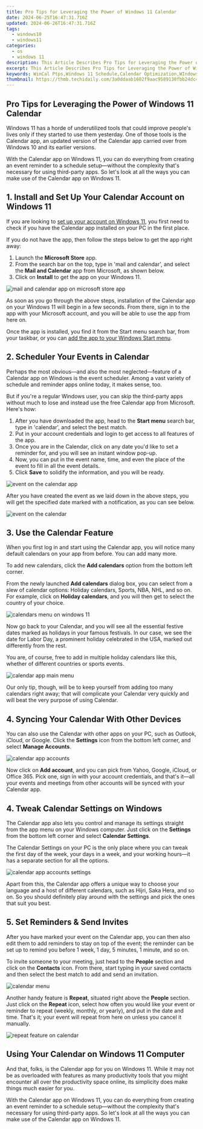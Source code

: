 ```yaml
---
title: Pro Tips for Leveraging the Power of Windows 11 Calendar
date: 2024-06-25T16:47:31.716Z
updated: 2024-06-26T16:47:31.716Z
tags:
  - windows10
  - windows11
categories:
  - os
  - windows 11
description: This Article Describes Pro Tips for Leveraging the Power of Windows 11 Calendar
excerpt: This Article Describes Pro Tips for Leveraging the Power of Windows 11 Calendar
keywords: WinCal Ptps,Windows 11 Schedule,Calendar Optimization,WIndows Time Management,Task Planning Tool,Efficient Date Tracking,Productivity Windows App
thumbnail: https://thmb.techidaily.com/3a0ddaab1602f9aac9589130fbb24dc40e59a2711040c0e283860347f1ffa1fb.jpg
---
```


## Pro Tips for Leveraging the Power of Windows 11 Calendar

 Windows 11 has a horde of underutilized tools that could improve people's lives only if they started to use them yesterday. One of those tools is the Calendar app, an updated version of the Calendar app carried over from Windows 10 and its earlier versions.

 With the Calendar app on Windows 11, you can do everything from creating an event reminder to a schedule setup—without the complexity that's necessary for using third-party apps. So let's look at all the ways you can make use of the Calendar app on Windows 11\.

## 1\. Install and Set Up Your Calendar Account on Windows 11

 If you are looking to [set up your account on Windows 11](https://www.makeuseof.com/windows-11-create-local-user-account/), you first need to check if you have the Calendar app installed on your PC in the first place.

 If you do not have the app, then follow the steps below to get the app right away:

1. Launch the **Microsoft Store** app.
2. From the search bar on the top, type in 'mail and calendar', and select the **Mail and Calendar** app from Microsoft, as shown below.
3. Click on **Install** to get the app on your Windows 11\.

![mail and calendar app on microsoft store app](https://static1.makeuseofimages.com/wordpress/wp-content/uploads/2023/08/mail-and-calendar-app-on-microsoft-store-app.jpg)

 As soon as you go through the above steps, installation of the Calendar app on your Windows 11 will begin in a few seconds. From there, sign in to the app with your Microsoft account, and you will be able to use the app from here on.

 Once the app is installed, you find it from the Start menu search bar, from your taskbar, or you can [add the app to your Windows Start menu](https://www.makeuseof.com/windows-start-menu-add-remove-items/).

## 2\. Scheduler Your Events in Calendar

 Perhaps the most obvious—and also the most neglected—feature of a Calendar app on Windows is the event scheduler. Among a vast variety of schedule and reminder apps online today, it makes sense, too.

 But if you're a regular Windows user, you can skip the third-party apps without much to lose and instead use the free Calendar app from Microsoft. Here's how:

1. After you have downloaded the app, head to the **Start menu** search bar, type in 'calendar', and select the best match.
2. Put in your account credentials and login to get access to all features of the app.
3. Once you are in the Calendar, click on any date you'd like to set a reminder for, and you will see an instant window pop-up.
4. Now, you can put in the event name, time, and even the place of the event to fill in all the event details.
5. Click **Save** to solidify the information, and you will be ready.

![event on the calendar app](https://static1.makeuseofimages.com/wordpress/wp-content/uploads/2023/08/event-on-the-calendar-app-1.jpg)

 After you have created the event as we laid down in the above steps, you will get the specified date marked with a notification, as you can see below.

![event on the calendar](https://static1.makeuseofimages.com/wordpress/wp-content/uploads/2023/08/event-on-the-calendar.jpg)

## 3\. Use the Calendar Feature

 When you first log in and start using the Calendar app, you will notice many default calendars on your app from before. You can add many more.

 To add new calendars, click the **Add calendars** option from the bottom left corner.

 From the newly launched **Add calendars** dialog box, you can select from a slew of calendar options: Holiday calendars, Sports, NBA, NHL, and so on. For example, click on **Holiday calendars**, and you will then get to select the country of your choice.

![calendars menu on windows 11](https://static1.makeuseofimages.com/wordpress/wp-content/uploads/2023/08/calendars-menu-on-windows-11.jpg)

 Now go back to your Calendar, and you will see all the essential festive dates marked as holidays in your famous festivals. In our case, we see the date for Labor Day, a prominent holiday celebrated in the USA, marked out differently from the rest.

 You are, of course, free to add in multiple holiday calendars like this, whether of different countries or sports events.

![calendar app main menu](https://static1.makeuseofimages.com/wordpress/wp-content/uploads/2023/08/calendar-app-main-menu.jpg)

 Our only tip, though, will be to keep yourself from adding too many calendars right away; that will complicate your Calendar very quickly and will beat the very purpose of using Calendar.

## 4\. Syncing Your Calendar With Other Devices

 You can also use the Calendar with other apps on your PC, such as Outlook, iCloud, or Google. Click the **Settings** icon from the bottom left corner, and select **Manage Accounts**.

![calendar app accounts](https://static1.makeuseofimages.com/wordpress/wp-content/uploads/2023/08/calendar-app-accounts.jpg)

 Now click on **Add account**, and you can pick from Yahoo, Google, iCloud, or Office 365\. Pick one, sign in with your account credentials, and that's it—all your events and meetings from other accounts will be synced with your Calendar app.

## 4\. Tweak Calendar Settings on Windows

 The Calendar app also lets you control and manage its settings straight from the app menu on your Windows computer. Just click on the **Settings** from the bottom left corner and select **Calendar Settings**.

 The Calendar Settings on your PC is the only place where you can tweak the first day of the week, your days in a week, and your working hours—it has a separate section for all the options.

![calendar app accounts settings](https://static1.makeuseofimages.com/wordpress/wp-content/uploads/2023/08/calendar-app-accounts-1.jpg)

 Apart from this, the Calendar app offers a unique way to choose your language and a host of different calendars, such as Hijri, Saka Hera, and so on. So you should definitely play around with the settings and pick the ones that suit you best.

## 5\. Set Reminders & Send Invites

 After you have marked your event on the Calendar app, you can then also edit them to add reminders to stay on top of the event; the reminder can be set up to remind you before 1 week, 1 day, 5 minutes, 1 minute, and so on.

 To invite someone to your meeting, just head to the **People** section and click on the **Contacts** icon. From there, start typing in your saved contacts and then select the best match to add and send an invitation.

![calendar menu](https://static1.makeuseofimages.com/wordpress/wp-content/uploads/2023/08/calendar-menu.jpg)

 Another handy feature is **Repeat**, situated right above the **People** section. Just click on the **Repeat** icon, select how often you would like your event or reminder to repeat (weekly, monthly, or yearly), and put in the date and time. That's it; your event will repeat from here on unless you cancel it manually.

![repeat feature on calendar](https://static1.makeuseofimages.com/wordpress/wp-content/uploads/2023/08/repeat-feature-on-calendar.jpg)

## Using Your Calendar on Windows 11 Computer

 And that, folks, is the Calendar app for you on Windows 11\. While it may not be as overloaded with features as many productivity tools that you might encounter all over the productivity space online, its simplicity does make things much easier for you.

 With the Calendar app on Windows 11, you can do everything from creating an event reminder to a schedule setup—without the complexity that's necessary for using third-party apps. So let's look at all the ways you can make use of the Calendar app on Windows 11\.



<ins class="adsbygoogle"
      style="display:block"
      data-ad-client="ca-pub-7571918770474297"
      data-ad-slot="8358498916"
      data-ad-format="auto"
      data-full-width-responsive="true"></ins>